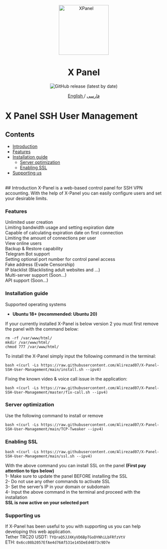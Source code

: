 <p align="center">
<picture>
<img width="160" height="160"  alt="XPanel" src="https://raw.githubusercontent.com/Alirezad07/X-Panel-SSH-User-Management/main/xlogo.png">
</picture>
  </p> 
<h1 align="center"/>X Panel</h1>
<p align="center">
<img alt="GitHub release (latest by date)" src="https://img.shields.io/github/v/release/Alirezad07/X-Panel-SSH-User-Management">
</p>
 
<p align="center">
	<a href="./README-EN.md">
	English
	</a>
	/
	<a href="./README.md">
	فارسی
	</a>
</p>

# X Panel SSH User Management

## Contents
- [Introduction](#introduction)<br>
- [Features](#features)<br>
- [Installation guide](#installation-guide) <br>
  - [Server optimization](#server-optimization)<br>
  - [Enabling SSL](#enabling-ssl)<br>
- [Supporting us](#supporting-us)
<br> 
## Introduction
X-Panel is a web-based control panel for SSH VPN accounting. With the help of X-Panel you can easily configure users and set your desirable limits.

### Features
Unlimited user creation<br>
Limiting bandwidth usage and setting expiration date<br>
Capable of calculating expiration date on first connection<br>
Limiting the amount of connections per user<br>
View online users<br>
Backup & Restore capability<br>
Telegram Bot support<br>
Setting optional port number for control panel access<br>
Fake address (Evade Censorship)<br>
IP blacklist (Blacklisting adult websites and …)<br>
Multi-server support (Soon…)<br>
API support (Soon…)<br>


### Installation guide
Supported operating systems<br>
- **Ubuntu 18+ (recommended: Ubuntu 20)** <br>

If your currently installed X-Panel is below version 2 you must first remove the panel with the command below:<br>
```
rm -rf /var/www/html/
mkdir /var/www/html/
chmod 777 /var/www/html/
```

To install the X-Panel simply input the following command in the terminal:<br>
```
bash <(curl -Ls https://raw.githubusercontent.com/Alirezad07/X-Panel-SSH-User-Management/main/install.sh --ipv4)
```

Fixing the known video & voice call issue in the application:<br>
```
bash <(curl -Ls https://raw.githubusercontent.com/Alirezad07/X-Panel-SSH-User-Management/master/fix-call.sh --ipv4)
```

### Server optimization
Use the following command to install or remove<br>
```
bash <(curl -Ls https://raw.githubusercontent.com/Alirezad07/X-Panel-SSH-User-Management/main/TCP-Tweaker --ipv4)
```


### Enabling SSL
```
bash <(curl -Ls https://raw.githubusercontent.com/Alirezad07/X-Panel-SSH-User-Management/main/ssl.sh --ipv4)
```
With the above command you can install SSL on the panel **(First pay attention to tips below)** <br>
1- Make sure to update the panel BEFORE installing the SSL<br>
2- Do not use any other commands to activate SSL<br>
3- Set the server’s IP in your domain or subdomain<br>
4- Input the above command in the terminal and proceed with the installation<br>
**SSL is now active on your selected port**



### Supporting us
If X-Panel has been useful to you with supporting us you can help developing this web application.<br>
Tether TRC20 USDT: `TYQraQ5JJXKyVD6BpTGoDYNhiLbFRfzVtV`<br>
ETH: `0x6cc08b2057EfAe4d76Af531e145DeEd4B73c9D7e`


